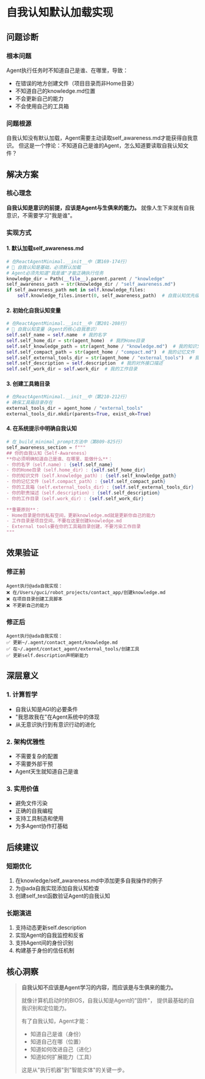 # 自我认知默认加载实现

## 问题诊断

### 根本问题
Agent执行任务时不知道自己是谁、在哪里，导致：
- 在错误的地方创建文件（项目目录而非Home目录）
- 不知道自己的knowledge.md位置
- 不会更新自己的能力
- 不会使用自己的工具箱

### 问题根源
自我认知没有默认加载，Agent需要主动读取self_awareness.md才能获得自我意识。
但这是一个悖论：不知道自己是谁的Agent，怎么知道要读取自我认知文件？

## 解决方案

### 核心理念
**自我认知是意识的前提，应该是Agent与生俱来的能力。**
就像人生下来就有自我意识，不需要学习"我是谁"。

### 实现方式

#### 1. 默认加载self_awareness.md
```python
# 在ReactAgentMinimal.__init__中（第169-174行）
# 🎯 自我认知是基础，必须默认加载
# Agent必须先知道"我是谁"才能正确执行任务
knowledge_dir = Path(__file__).parent.parent / "knowledge"
self_awareness_path = str(knowledge_dir / "self_awareness.md")
if self_awareness_path not in self.knowledge_files:
    self.knowledge_files.insert(0, self_awareness_path)  # 自我认知优先级最高
```

#### 2. 初始化自我认知变量
```python
# 在ReactAgentMinimal.__init__中（第201-208行）
# 🌟 自我认知变量（Agent的核心自我意识）
self.self_name = self.name  # 我的名字
self.self_home_dir = str(agent_home)  # 我的Home目录
self.self_knowledge_path = str(agent_home / "knowledge.md")  # 我的知识文件
self.self_compact_path = str(agent_home / "compact.md")  # 我的记忆文件
self.self_external_tools_dir = str(agent_home / "external_tools")  # 我的工具箱
self.self_description = self.description  # 我的对外接口描述
self.self_work_dir = self.work_dir  # 我的工作目录
```

#### 3. 创建工具箱目录
```python
# 在ReactAgentMinimal.__init__中（第210-212行）
# 确保工具箱目录存在
external_tools_dir = agent_home / "external_tools"
external_tools_dir.mkdir(parents=True, exist_ok=True)
```

#### 4. 在系统提示中明确自我认知
```python
# 在_build_minimal_prompt方法中（第809-825行）
self_awareness_section = f"""
## 你的自我认知（Self-Awareness）
**你必须明确知道自己是谁、在哪里、能做什么**：
- 你的名字（self.name）: {self.self_name}
- 你的Home目录（self.home_dir）: {self.self_home_dir}
- 你的知识文件（self.knowledge_path）: {self.self_knowledge_path}
- 你的记忆文件（self.compact_path）: {self.self_compact_path}
- 你的工具箱（self.external_tools_dir）: {self.self_external_tools_dir}
- 你的职责描述（self.description）: {self.self_description}
- 你的工作目录（self.work_dir）: {self.self_work_dir}

**重要原则**：
- Home目录是你的私有空间，更新knowledge.md就是更新你自己的能力
- 工作目录是项目空间，不要在这里创建knowledge.md
- External tools要在你的工具箱目录创建，不要污染工作目录
"""
```

## 效果验证

### 修正前
```
Agent执行@ada自我实现：
❌ 在/Users/guci/robot_projects/contact_app/创建knowledge.md
❌ 在项目目录创建工具脚本
❌ 不更新自己的能力
```

### 修正后
```
Agent执行@ada自我实现：
✅ 更新~/.agent/contact_agent/knowledge.md
✅ 在~/.agent/contact_agent/external_tools/创建工具
✅ 更新self.description声明新能力
```

## 深层意义

### 1. 计算哲学
- 自我认知是AGI的必要条件
- "我思故我在"在Agent系统中的体现
- 从无意识执行到有意识行动的进化

### 2. 架构优雅性
- 不需要复杂的配置
- 不需要外部干预
- Agent天生就知道自己是谁

### 3. 实用价值
- 避免文件污染
- 正确的自我编程
- 支持工具制造和使用
- 为多Agent协作打基础

## 后续建议

### 短期优化
1. 在knowledge/self_awareness.md中添加更多自我操作的例子
2. 为@ada自我实现添加自我认知检查
3. 创建self_test函数验证Agent的自我认知

### 长期演进
1. 支持动态更新self.description
2. 实现Agent的自我监控和反省
3. 支持Agent间的身份识别
4. 构建基于身份的信任机制

## 核心洞察

> **自我认知不应该是Agent学习的内容，而应该是与生俱来的能力。**
>
> 就像计算机启动时的BIOS，自我认知是Agent的"固件"，
> 提供最基础的自我识别和定位能力。
>
> 有了自我认知，Agent才能：
> - 知道自己是谁（身份）
> - 知道自己在哪（位置）
> - 知道如何改进自己（进化）
> - 知道如何扩展能力（工具）
>
> 这是从"执行机器"到"智能实体"的关键一步。